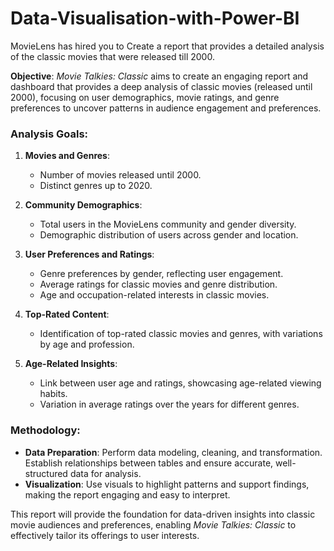 # Data-Visualisation-with-Power-BI
MovieLens has hired you to Create a report that provides a detailed analysis of the classic movies that were released till 2000. 

**Objective**: *Movie Talkies: Classic* aims to create an engaging report and dashboard that provides a deep analysis of classic movies (released until 2000), focusing on user demographics, movie ratings, and genre preferences to uncover patterns in audience engagement and preferences.

### Analysis Goals:
1. **Movies and Genres**:
   - Number of movies released until 2000.
   - Distinct genres up to 2020.

2. **Community Demographics**:
   - Total users in the MovieLens community and gender diversity.
   - Demographic distribution of users across gender and location.

3. **User Preferences and Ratings**:
   - Genre preferences by gender, reflecting user engagement.
   - Average ratings for classic movies and genre distribution.
   - Age and occupation-related interests in classic movies.

4. **Top-Rated Content**:
   - Identification of top-rated classic movies and genres, with variations by age and profession.

5. **Age-Related Insights**:
   - Link between user age and ratings, showcasing age-related viewing habits.
   - Variation in average ratings over the years for different genres.

### Methodology:
- **Data Preparation**: Perform data modeling, cleaning, and transformation. Establish relationships between tables and ensure accurate, well-structured data for analysis.
- **Visualization**: Use visuals to highlight patterns and support findings, making the report engaging and easy to interpret.

This report will provide the foundation for data-driven insights into classic movie audiences and preferences, enabling *Movie Talkies: Classic* to effectively tailor its offerings to user interests.
